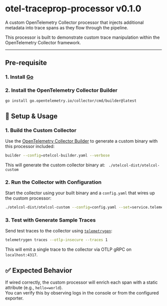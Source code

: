 # otel-traceprop-processor v0.1.0

A custom OpenTelemetry Collector processor that injects additional metadata into trace spans as they flow through the pipeline.

This processor is built to demonstrate custom trace manipulation within the OpenTelemetry Collector framework.

---
## Pre-requisite

### 1. Install [Go](https://go.dev/doc/install)

### 2. Install the OpenTelemetry Collector Builder

```bash
go install go.opentelemetry.io/collector/cmd/builder@latest
```
## 🔧 Setup & Usage

### 1. Build the Custom Collector

Use the [OpenTelemetry Collector Builder](https://github.com/open-telemetry/opentelemetry-collector) to generate a custom binary with this processor included:

```bash
builder --config=otelcol-builder.yaml --verbose 
```

This will generate the custom collector binary at: ``` ./otelcol-dist/otelcol-custom```

### 2. Run the Collector with Configuration

Start the collector using your built binary and a `config.yaml` that wires up the custom processor:

```bash
./otelcol-dist/otelcol-custom --config=config.yaml --set=service.telemetry.logs.level=debug
```

### 3. Test with Generate Sample Traces

Send test traces to the collector using [`telemetrygen`](https://github.com/open-telemetry/opentelemetry-collector-contrib/tree/main/cmd/telemetrygen):

```bash
telemetrygen traces --otlp-insecure --traces 1
```

This will emit a single trace to the collector via OTLP gRPC on `localhost:4317`.

## ✅ Expected Behavior

If wired correctly, the custom processor will enrich each span with a static attribute (e.g., `hello=world`).  
You can verify this by observing logs in the console or from the configured exporter.

